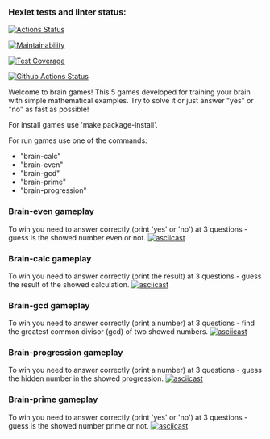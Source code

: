 ### Hexlet tests and linter status:
[![Actions Status](https://github.com/yavilf/python-project-lvl1/workflows/hexlet-check/badge.svg)](https://github.com/yavilf/python-project-lvl1/actions)

[![Maintainability](https://api.codeclimate.com/v1/badges/a99a88d28ad37a79dbf6/maintainability)](https://codeclimate.com/github/codeclimate/codeclimate/maintainability)

[![Test Coverage](https://api.codeclimate.com/v1/badges/a99a88d28ad37a79dbf6/test_coverage)](https://codeclimate.com/github/codeclimate/codeclimate/test_coverage)

[![Github Actions Status](https://github.com/yavilf/python-project-lvl1/workflows/linter-check/badge.svg)](https://github.com/yavilf/python-project-lvl1/actions?query=workflow%3Alinter-check)

Welcome to brain games! This 5 games developed for training your brain with simple mathematical examples. Try to solve it or just answer "yes" or "no" as fast as possible!

For install games use 'make package-install'.

For run games use one of the commands:

- "brain-calc"
- "brain-even"
- "brain-gcd"
- "brain-prime"
- "brain-progression"


### Brain-even gameplay
To win you need to answer correctly (print 'yes' or 'no') at 3 questions - guess is the showed number even or not.
[![asciicast](https://asciinema.org/a/wat51iM9yy5OhRvFU3flwrGPE.svg)](https://asciinema.org/a/wat51iM9yy5OhRvFU3flwrGPE)

### Brain-calc gameplay
To win you need to answer correctly (print the result) at 3 questions - guess the result of the showed calculation.
[![asciicast](https://asciinema.org/a/N1cGJNFdPa9Gv699GPmyzS9gG.svg)](https://asciinema.org/a/N1cGJNFdPa9Gv699GPmyzS9gG)

### Brain-gcd gameplay
To win you need to answer correctly (print a number) at 3 questions - find the greatest common divisor (gcd) of two showed numbers.
[![asciicast](https://asciinema.org/a/OVeJyzvAW0LYvRPRWzHEAZzqQ.svg)](https://asciinema.org/a/OVeJyzvAW0LYvRPRWzHEAZzqQ)

### Brain-progression gameplay
To win you need to answer correctly (print a number) at 3 questions - guess the hidden number in the showed progression.
[![asciicast](https://asciinema.org/a/jWFcSANYGihFlbTKb37BBATmR.svg)](https://asciinema.org/a/jWFcSANYGihFlbTKb37BBATmR)

### Brain-prime gameplay
To win you need to answer correctly (print 'yes' or 'no') at 3 questions - guess is the showed number prime or not.
[![asciicast](https://asciinema.org/a/T5e4Q8joHx4uUatBDMxeG1kee.svg)](https://asciinema.org/a/T5e4Q8joHx4uUatBDMxeG1kee)